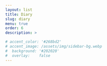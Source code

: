```yaml
---
layout: list
title: Diary
slug: diary
menu: true
order: 6
description: >

# accent_color: '#268bd2'
# accent_image: /assets/img/sidebar-bg.webp
#  background: '#202020'
#  overlay:    false
---
```


